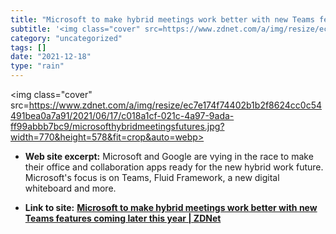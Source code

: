 ```yaml
---
title: "Microsoft to make hybrid meetings work better with new Teams features coming later this year | ZDNet"
subtitle: '<img class="cover" src=https://www.zdnet.com/a/img/resize/ec7e174f74402b1b2f8624cc0c54491bea0a7a91/2...'
category: "uncategorized"
tags: []
date: "2021-12-18"
type: "rain"
---
```

<img class="cover" src=https://www.zdnet.com/a/img/resize/ec7e174f74402b1b2f8624cc0c54491bea0a7a91/2021/06/17/c018a1cf-021c-4a97-9ada-ff99abbb7bc9/microsofthybridmeetingsfutures.jpg?width=770&height=578&fit=crop&auto=webp>



* **Web site excerpt:** Microsoft and Google are vying in the race to make their office and collaboration apps ready for the new hybrid work future. Microsoft's focus is on Teams, Fluid Framework, a new digital whiteboard and more.

* **Link to site:** **[Microsoft to make hybrid meetings work better with new Teams features coming later this year | ZDNet](https://www.zdnet.com/article/microsoft-outlines-its-plans-to-make-hybrid-meetings-work-better-with-new-teams-features-coming-later-this-year/)**